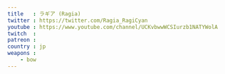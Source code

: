 ```yaml
---
title   : ラギア (Ragia)
twitter : https://twitter.com/Ragia_RagiCyan
youtube : https://www.youtube.com/channel/UCKvbwwWCSIurzb1NATYWolA
twitch  : 
patreon : 
country : jp
weapons :
    - bow
---
```


